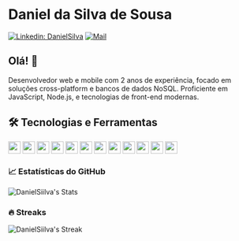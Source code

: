 # Daniel da Silva de Sousa

[![Linkedin: DanielSilva](https://img.shields.io/badge/-DanielSilva-blue?style=flat-square&logo=Linkedin&logoColor=white&link=https://www.linkedin.com/in/daniel-da-silva-de-sousa-555a55226/)](https://www.linkedin.com/in/daniel-da-silva-de-sousa-555a55226/)
[![Mail](https://img.shields.io/badge/-daniellsousa0614%40gmail.com-red?style=flat-square&logo=Gmail&logoColor=white&link=mailto:daniellsousa0614@gmail.com)](mailto:daniellsousa0614@gmail.com)

## Olá! 👋

Desenvolvedor web e mobile com 2 anos de experiência, focado em soluções cross-platform e bancos de dados NoSQL. Proficiente em JavaScript, Node.js, e tecnologias de front-end modernas.

## 🛠️ Tecnologias e Ferramentas

<p>
  <img src="https://img.shields.io/badge/-JavaScript-000?&logo=JavaScript" height="25" />
  <img src="https://img.shields.io/badge/-React-000?&logo=React" height="25" />
  <img src="https://img.shields.io/badge/-Node.js-000?&logo=node.js" height="25" />
  <img src="https://img.shields.io/badge/-Git-000?&logo=Git" height="25" />
  <img src="https://img.shields.io/badge/-GitHub-000?&logo=GitHub" height="25" />
  <img src="https://img.shields.io/badge/-Flutter-000?&logo=Flutter" height="25" />
  <img src="https://img.shields.io/badge/-MongoDB-000?&logo=MongoDB" height="25" />
  <img src="https://img.shields.io/badge/-TypeScript-000?&logo=TypeScript" height="25" />
  <img src="https://img.shields.io/badge/-Socket.io-000?&logo=Socket.io" height="25" />
  <img src="https://img.shields.io/badge/-Express-000?&logo=Express" height="25" />
  <img src="https://img.shields.io/badge/-Styled_Components-000?&logo=styled-components" height="25" />
  <img src="https://img.shields.io/badge/-Twind_CSS-000?&logo=css3&logoColor=1572B6" height="25" />
</p>


### 📈 Estatísticas do GitHub

![DanielSiilva's Stats](https://github-readme-stats.vercel.app/api?username=DanielSiilva&theme=prussian&show_icons=true&hide_border=true&count_private=true)
### 🔥 Streaks

![DanielSiilva's Streak](https://github-readme-streak-stats.herokuapp.com/?user=DanielSiilva&theme=prussian&hide_border=true)
